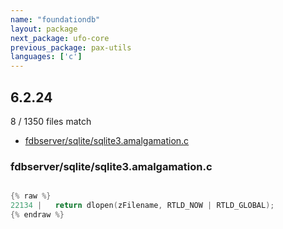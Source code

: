 ```yaml
---
name: "foundationdb"
layout: package
next_package: ufo-core
previous_package: pax-utils
languages: ['c']
---
```

## 6.2.24
8 / 1350 files match

 - [fdbserver/sqlite/sqlite3.amalgamation.c](#fdbserversqlitesqlite3amalgamationc)

### fdbserver/sqlite/sqlite3.amalgamation.c

```c

{% raw %}
22134 |   return dlopen(zFilename, RTLD_NOW | RTLD_GLOBAL);
{% endraw %}

```